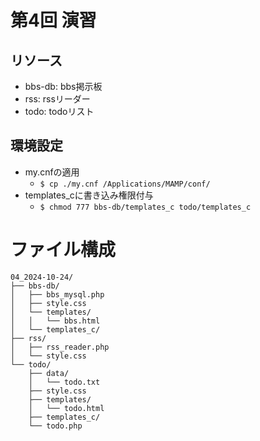 # 第4回 演習
## リソース
- bbs-db: bbs掲示板
- rss: rssリーダー
- todo: todoリスト

## 環境設定
- my.cnfの適用
    - `$ cp ./my.cnf /Applications/MAMP/conf/`
- templates_cに書き込み権限付与
    - `$ chmod 777 bbs-db/templates_c todo/templates_c`

# ファイル構成
```
04_2024-10-24/
├── bbs-db/
│   ├── bbs_mysql.php
│   ├── style.css
│   └── templates/
│   │   └── bbs.html
│   └── templates_c/
├── rss/
│   ├── rss_reader.php
│   └── style.css
└── todo/
    ├── data/
    │   └── todo.txt
    ├── style.css
    ├── templates/
    │   └── todo.html
    ├── templates_c/
    └── todo.php
```

